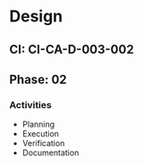 # Design

## CI: CI-CA-D-003-002
## Phase: 02

### Activities
- Planning
- Execution
- Verification
- Documentation
